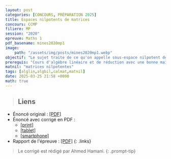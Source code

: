 ```yaml
---
layout: post
categories: [CONCOURS, PRÉPARATION 2025]
title: Espaces nilpotents de matrices 
concours: CCMP
filiere: MP
session: "2020"
epreuve: Maths 1
pdf_basename: mines2020mp1
image:
    path: "/assets/img/posts/mines2020mp1.webp"
objectif: "Le sujet traite de ce qu'on appelle sous-espace nilpotent de l'espace $\\mathcal L(E)$. Il s'agit des sous-espaces vectoriel de $\\mathcal L(E)$ qui sont formés d'endomorphismes nilpotents. L'objectif étant de montrer le théorème de Gerstenhaber qui affirme que la dimension d'un tel espace $\\mathcal V$ ne peut dépasser $\\frac{n(n-1)}2$ et que cette dimension n'est atteint que s'il existe une même base de $E$ dans laquelle les matrices des éléments de $\\mathcal V$ couvrent tous l'ensemble $T_n^{++}(\\mathbb K)$."
prerequis: "Cours d'algèbre linéaire et de réduction avec une bonne maîtrise des propriétés des endomorphismes nilpotents."
matnil: "matrices nilpotentes"
tags: [alglin,algbil,calmat,matnil]
date: 2025-03-25 21:58 +0000
math: true
---
```







> ## Liens 
- Énoncé original : [[PDF]](/cpgem/assets/pdf/mines2020mp1e.pdf)
- Énoncé avec corrigé en PDF : 
    - [[print]](/cpgem/assets/pdf/mines2020mp1_print.pdf)
    - [[tablet]](/cpgem/assets/pdf/mines2020mp1_tablet.pdf)
    - [[smartphone]](/cpgem/assets/pdf/mines2020mp1_phone.pdf)
- Rapport de l'épreuve : [[PDF]](/cpgem/assets/pdf/mines2020mp1r.pdf)
{: .links}

> Le corrigé est rédigé par Ahmed Hamani.
{: .prompt-tip}
